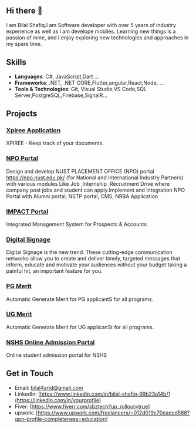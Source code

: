 ## Hi there 👋


I am Bilal Shafiq.I am Software developer with over 5 years of industry experience as well as i am develope mobiles. Learning new things is a passion of mine, and I enjoy exploring new technologies and approaches in my spare time.

## Skills
- **Languages**: C#, JavaScript,Dart ...
- **Frameworks**: .NET, .NET CORE,Flutter,angular,React,Node, ...
- **Tools & Technologies**: Git, Visual Studio,VS Code,SQL Server,PostgreSQL,Firebase,SignalR...

## Projects

### [Xpiree Application](https://app.xpiree.com/)
XPIREE - Keep track of your documents.

### [ NPO Portal](https://npo.nust.edu.pk/#/home)
Design and develop NUST PLACEMENT OFFICE (NPO) portal https://npo.nust.edu.pk/ (for National and International Industry Partners) with various modules Like Job ,Internship ,Recruitment Drive where company post jobs and student can apply.Implement and Integration NPO Portal with Alumni portal, NSTP portal, CMS, NRBA Application

### [ IMPACT Portal](https://impact.nust.edu.pk/#/login)
Integrated Management System for Prospects & Accounts

### [Digital Signage](https://dsadmin.nust.edu.pk/)
Digital Signage is the new trend. These cutting-edge communication networks allow you to create and deliver timely, targeted messages that inform, educate and motivate your audiences without your budget taking a painful hit, an important feature for you.

### [PG Merit](http://beta.pgmerit.nust.edu.pk/login)
Automatic Generate Merit for PG applicantS for all programs.

### [UG Merit](http://ugmerit.nust.edu.pk/login)
Automatic Generate Merit for UG applicanSt for all programs.

### [NSHS Online Admission Portal](https://nshsadmission.nust.edu.pk/)
Online student admission portal for NSHS

## Get in Touch
- Email: [bilal4arid@gmail.com](mailto:your-email@example.com)
- LinkedIn: [https://www.linkedin.com/in/bilal-shafiq-99b23a14b/](https://linkedin.com/in/yourprofile)
- Fiver: [https://www.fiverr.com/sbztech?up_rollout=true]
- upwork: [https://www.upwork.com/freelancers/~012d019c70eaecd588?qpn-profile-completeness=education]

